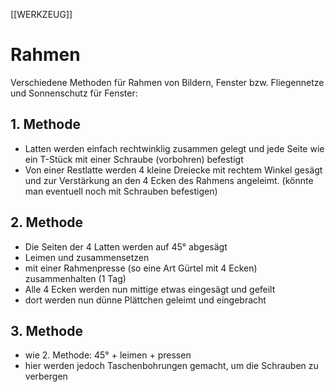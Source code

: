 [[WERKZEUG]]
# Rahmen
Verschiedene Methoden für Rahmen von Bildern, Fenster bzw. Fliegennetze und
Sonnenschutz für Fenster:

## 1. Methode
- Latten werden einfach rechtwinklig zusammen gelegt und jede Seite wie ein
  T-Stück mit einer Schraube (vorbohren) befestigt
- Von einer Restlatte werden 4 kleine Dreiecke mit rechtem Winkel gesägt und zur
  Verstärkung an den 4 Ecken des Rahmens angeleimt.
  (könnte man eventuell noch mit Schrauben befestigen)
  
## 2. Methode
- Die Seiten der 4 Latten werden auf 45° abgesägt
- Leimen und zusammensetzen
- mit einer Rahmenpresse (so eine Art Gürtel mit 4 Ecken) zusammenhalten (1 Tag)
- Alle 4 Ecken werden nun mittige etwas eingesägt und gefeilt
- dort werden nun dünne Plättchen geleimt und eingebracht

## 3. Methode
- wie 2. Methode: 45° + leimen + pressen
- hier werden jedoch Taschenbohrungen gemacht, um die Schrauben zu verbergen

